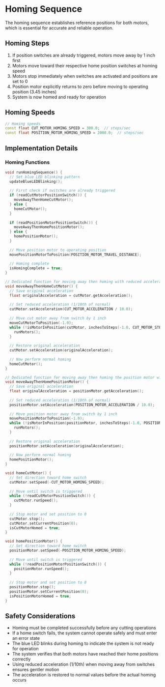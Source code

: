 # Homing Sequence

The homing sequence establishes reference positions for both motors, which is essential for accurate and reliable operation.

## Homing Steps

1. If position switches are already triggered, motors move away by 1 inch first
2. Motors move toward their respective home position switches at homing speed
3. Motors stop immediately when switches are activated and positions are set to 0
4. Position motor explicitly returns to zero before moving to operating position (3.45 inches)
5. System is now homed and ready for operation

## Homing Speeds

```cpp
// Homing speeds
const float CUT_MOTOR_HOMING_SPEED = 300.0;  // steps/sec
const float POSITION_MOTOR_HOMING_SPEED = 2000.0;  // steps/sec
```

## Implementation Details

### Homing Functions

```cpp
void runHomingSequence() {
  // Set blue LED blinking pattern
  updateBlueLEDBlinking();
  
  // First check if switches are already triggered
  if (readCutMotorPositionSwitch()) {
    moveAwayThenHomeCutMotor();
  } else {
    homeCutMotor();
  }
  
  if (readPositionMotorPositionSwitch()) {
    moveAwayThenHomePositionMotor();
  } else {
    homePositionMotor();
  }
  
  // Move position motor to operating position
  movePositionMotorToPosition(POSITION_MOTOR_TRAVEL_DISTANCE);
  
  // Homing complete
  isHomingComplete = true;
}

// Dedicated function for moving away then homing with reduced acceleration
void moveAwayThenHomeCutMotor() {
  // Save original acceleration
  float originalAcceleration = cutMotor.getAcceleration();
  
  // Set reduced acceleration (1/10th of normal)
  cutMotor.setAcceleration(CUT_MOTOR_ACCELERATION / 10.0);
  
  // Move cut motor away from switch by 1 inch
  moveCutMotorToPosition(-1.0);
  while (!isMotorInPosition(cutMotor, inchesToSteps(-1.0, CUT_MOTOR_STEPS_PER_INCH))) {
    runMotors();
  }
  
  // Restore original acceleration
  cutMotor.setAcceleration(originalAcceleration);
  
  // Now perform normal homing
  homeCutMotor();
}

// Dedicated function for moving away then homing the position motor with reduced acceleration
void moveAwayThenHomePositionMotor() {
  // Save original acceleration
  float originalAcceleration = positionMotor.getAcceleration();
  
  // Set reduced acceleration (1/10th of normal)
  positionMotor.setAcceleration(POSITION_MOTOR_ACCELERATION / 10.0);
  
  // Move position motor away from switch by 1 inch
  movePositionMotorToPosition(-1.0);
  while (!isMotorInPosition(positionMotor, inchesToSteps(-1.0, POSITION_MOTOR_STEPS_PER_INCH))) {
    runMotors();
  }
  
  // Restore original acceleration
  positionMotor.setAcceleration(originalAcceleration);
  
  // Now perform normal homing
  homePositionMotor();
}

void homeCutMotor() {
  // Set direction toward home switch
  cutMotor.setSpeed(-CUT_MOTOR_HOMING_SPEED);
  
  // Move until switch is triggered
  while (!readCutMotorPositionSwitch()) {
    cutMotor.runSpeed();
  }
  
  // Stop motor and set position to 0
  cutMotor.stop();
  cutMotor.setCurrentPosition(0);
  isCutMotorHomed = true;
}

void homePositionMotor() {
  // Set direction toward home switch
  positionMotor.setSpeed(-POSITION_MOTOR_HOMING_SPEED);
  
  // Move until switch is triggered
  while (!readPositionMotorPositionSwitch()) {
    positionMotor.runSpeed();
  }
  
  // Stop motor and set position to 0
  positionMotor.stop();
  positionMotor.setCurrentPosition(0);
  isPositionMotorHomed = true;
}
```

## Safety Considerations

- Homing must be completed successfully before any cutting operations
- If a home switch fails, the system cannot operate safely and must enter an error state
- The blue LED blinks during homing to indicate the system is not ready for operation
- The system verifies that both motors have reached their home positions correctly
- Using reduced acceleration (1/10th) when moving away from switches ensures gentler motion
- The acceleration is restored to normal values before the actual homing occurs 